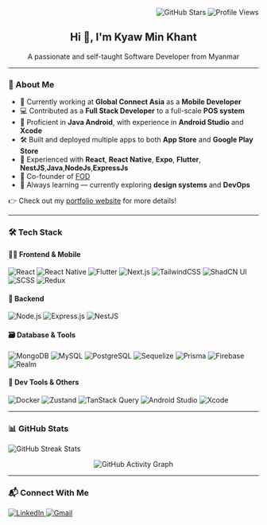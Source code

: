 <p align="right">
  <img src="https://img.shields.io/github/stars/Kyaw-Min-Khant?affiliations=OWNER&style=for-the-badge" alt="GitHub Stars" />
  <img src="https://komarev.com/ghpvc/?username=Kyaw-Min-Khant&color=1D24CA&style=for-the-badge&label=Profile%20views" alt="Profile Views" />
</p>


<h2 align="center">Hi 👋, I'm Kyaw Min Khant</h2>
<p align="center">A passionate and self-taught Software Developer from Myanmar</p>

---

### 💼 About Me

- 🌱 Currently working at **Global Connect Asia** as a **Mobile Developer**
- 💻 Contributed as a **Full Stack Developer** to a full-scale **POS system**  
- 📱 Proficient in **Java Android**, with experience in **Android Studio** and **Xcode**
- 🛠️ Built and deployed multiple apps to both **App Store** and **Google Play Store**
- 🚀 Experienced with **React**, **React Native**, **Expo**, **Flutter**, **NestJS**,**Java**,**NodeJs**,**ExpressJs**
- 🧩 Co-founder of [FOD](https://www.facebook.com/profile.php?id=100093202939795)
- 🔭 Always learning — currently exploring **design systems** and **DevOps**

👉 Check out my [portfolio website](https://kyawminkhant.vercel.app/) for more details!

---

### 🛠️ Tech Stack

#### 👨‍💻 Frontend & Mobile
![React](https://img.shields.io/badge/React-20232A?style=flat&logo=react)
![React Native](https://img.shields.io/badge/React_Native-20232A?style=flat&logo=react)
![Flutter](https://img.shields.io/badge/Flutter-02569B?style=flat&logo=flutter)
![Next.js](https://img.shields.io/badge/Next.js-000000?style=flat&logo=nextdotjs)
![TailwindCSS](https://img.shields.io/badge/TailwindCSS-38B2AC?style=flat&logo=tailwind-css)
![ShadCN UI](https://img.shields.io/badge/ShadCN_UI-%23000000.svg?style=flat&logo=vercel&logoColor=white)
![SCSS](https://img.shields.io/badge/SCSS-CC6699?style=flat&logo=sass)
![Redux](https://img.shields.io/badge/Redux-764ABC?style=flat&logo=redux)

#### 🧩 Backend
![Node.js](https://img.shields.io/badge/Node.js-339933?style=flat&logo=node.js)
![Express.js](https://img.shields.io/badge/Express.js-000000?style=flat&logo=express)
![NestJS](https://img.shields.io/badge/NestJS-E0234E?style=flat&logo=nestjs)

#### 🗃️ Database & Tools
![MongoDB](https://img.shields.io/badge/MongoDB-47A248?style=flat&logo=mongodb)
![MySQL](https://img.shields.io/badge/MySQL-4479A1?style=flat&logo=mysql)
![PostgreSQL](https://img.shields.io/badge/PostgreSQL-336791?style=flat&logo=postgresql)
![Sequelize](https://img.shields.io/badge/Sequelize-52B0E7?style=flat&logo=sequelize)
![Prisma](https://img.shields.io/badge/Prisma-2D3748?style=flat&logo=prisma)
![Firebase](https://img.shields.io/badge/Firebase-FFCA28?style=flat&logo=firebase)
![Realm](https://img.shields.io/badge/Realm-39477F?style=flat&logo=realm)

#### 🧰 Dev Tools & Others
![Docker](https://img.shields.io/badge/Docker-2496ED?style=flat&logo=docker)
![Zustand](https://img.shields.io/badge/Zustand-000000?style=flat&logo=zustand)
![TanStack Query](https://img.shields.io/badge/TanStack_Query-FF4154?style=flat&logo=react-query)
![Android Studio](https://img.shields.io/badge/Android_Studio-3DDC84?style=flat&logo=android-studio)
![Xcode](https://img.shields.io/badge/Xcode-147EFB?style=flat&logo=xcode)

---

### 📊 GitHub Stats

<p>
  <img src="https://github-readme-streak-stats.herokuapp.com/?user=Kyaw-Min-Khant&theme=dark" alt="GitHub Streak Stats" />
</p>
<p align="center">
  <img src="https://github-readme-activity-graph.vercel.app/graph?username=Kyaw-Min-Khant&theme=react" alt="GitHub Activity Graph" />
</p>

---

### 📬 Connect With Me

<p>
  <a href="https://www.linkedin.com/in/kyaw-min-khant-8a281a2a1/" target="_blank" rel="noreferrer">
    <img alt="LinkedIn" src="https://custom-icon-badges.demolab.com/badge/LinkedIn-0077B5?style=for-the-badge&logo=linkedin&logoColor=white"/>
  </a>
  <a href="mailto:kyawminkhant8237@gmail.com" target="_blank" rel="noreferrer">
    <img alt="Gmail" src="https://img.shields.io/badge/Gmail-D14836?style=for-the-badge&logo=gmail&logoColor=white"/>
  </a>
</p>
